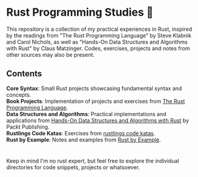 # Rust Programming Studies 🦀

This repository is a collection of my practical experiences in Rust, inspired by the readings from "The Rust Programming Language" by Steve Klabnik and Carol Nichols, as well as "Hands-On Data Structures and Algorithms with Rust" by Claus Matzinger. Codes, exercises, projects and notes from other sources may also be present.

## Contents

**Core Syntax**: Small Rust projects showcasing fundamental syntax and concepts.</br>
**Book Projects**: Implementation of projects and exercises from [The Rust Programming Language](https://doc.rust-lang.org/book/).</br>
**Data Structures and Algorithms**: Practical implementations and applications from [Hands-On Data Structures and Algorithms with Rust](https://github.com/PacktPublishing/Hands-On-Data-Structures-and-Algorithms-with-Rust) by Packt Publishing.</br>
**Rustlings Code Katas**: Exercises from [rustlings code katas](https://github.com/rust-lang/rustlings).</br>
**Rust by Example**: Notes and examples from [Rust by Example](https://doc.rust-lang.org/rust-by-example/).</br>

#
Keep in mind I'm no rust expert, but feel free to explore the individual directories for code snippets, projects or whatsoever.
